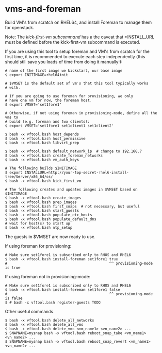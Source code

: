 vms-and-foreman
===============

Build VM's from scratch on RHEL64, and install Foreman to manage them
for openstack.

Note: The *kick-first-vm subcommand* has a the caveat that
*INSTALL_URL must be defined before the kick-first-vm subcommand is
executed.  

If you are using this tool to setup foreman and VM's from scratch for
the first time, it is recommended to execute each step independently
(this should still save you loads of time from doing it manually!):

    # name of the first image we kickstart, our base image
    $ export INITIMAGE=rhel64init

    # $VMSET is the default set of vm's that this tool typically works
    # with.

    # If you are going to use foreman for provisioning, we only
    # have one vm for now, the foreman host.
    $ export VMSET='set1fore1'

    # Otherwise, if not using foreman in provisioning-mode, define all the vms to
    # build (e.g. foreman and two clients):
    $ export VMSET='set1fore1 set1client1 set1client2'

    $ bash -x vftool.bash host_depends
    $ bash -x vftool.bash host_permissive
    $ bash -x vftool.bash libvirt_prep
    
    $ bash -x vftool.bash default_network_ip  # change to 192.168.7
    $ bash -x vftool.bash create_foreman_networks
    $ bash -x vftool.bash vm_auth_keys
    
    # The following builds $INITIMAGE
    $ export INSTALLURL=http://your-top-secret-rhel6-install-tree/Server/x86_64/os/
    $ bash -x vftool.bash kick_first_vm
        
    # The following creates and updates images in $VMSET based on $INITIMAGE
    $ bash -x vftool.bash create_images
    $ bash -x vftool.bash prep_images
    $ bash -x vftool.bash first_snaps  # not necessary, but useful
    $ bash -x vftool.bash start_guests
    $ bash -x vftool.bash populate_etc_hosts
    $ bash -x vftool.bash populate_default_dns
    # wait for host(s) to start up
    $ bash -x vftool.bash ntp_setup

The guests in $VMSET are now ready to use.

If using foreman for provisioning:

    # Make sure set1fore1 is subscribed only to RHOS and RHEL6
    $ bash -x vftool.bash install-foreman set1fore1 true
    #                                               ^^ provisioning-mode is true

If using foreman not in provisioning-mode:

    # Make sure set1fore1 is subscribed only to RHOS and RHEL6
    $ bash -x vftool.bash install-foreman set1fore1 false
    #                                               ^^ provisioning-mode is false
    $ # bash -x vftool.bash register-guests TODO
  

Other useful commands

    $ bash -x vftool.bash delete_all_networks
    $ bash -x vftool.bash delete_all_vms
    $ bash -x vftool.bash delete_vms <vm_name1> <vn_name2> ...
    $ SNAPNAME=mysnap bash -x vftool.bash reboot_snap_take <vm_name1> <vn_name2> ...
    $ SNAPNAME=mysnap bash -x vftool.bash reboot_snap_revert <vm_name1> <vn_name2> ...


